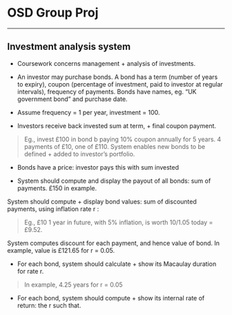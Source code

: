 # OSD Group Proj

----------
## Investment analysis system

* Coursework concerns management + analysis of investments.

* An investor may purchase bonds. A bond has a term (number of years to expiry), coupon (percentage of investment, paid to investor at regular intervals), frequency of payments. Bonds have names, eg. “UK government bond” and purchase date.
* Assume frequency = 1 per year, investment = 100.

* Investors receive back invested sum at term, + final coupon payment.

>Eg., invest £100 in bond b paying 10% coupon annually for 5 years. 4 payments of £10, one of £110.
>System enables new bonds to be defined + added to investor’s portfolio.

* Bonds have a price: investor pays this with sum invested

* System should compute and display the payout of all bonds: sum of payments. £150 in example.

System should compute + display bond values: sum of discounted payments,
using inflation rate r :

>Eg., £10 1 year in future, with 5% inflation, is worth 10/1.05 today = £9.52.

System computes discount for each payment, and hence value of bond. In
example, value is £121.65 for r = 0.05.

* For each bond, system should calculate + show its Macaulay duration for
rate r.

> In example, 4.25 years for r = 0.05

* For each bond, system should compute + show its internal rate of return:
the r such that.
